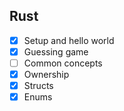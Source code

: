 ## Rust 

- [x]  Setup and hello world
- [x]  Guessing game
- [ ]  Common concepts
- [x]  Ownership
- [x]  Structs
- [x]  Enums
